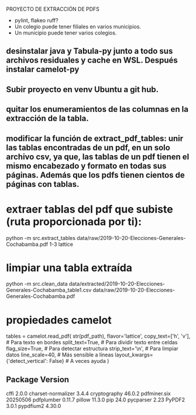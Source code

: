 PROYECTO DE EXTRACCIÓN DE PDFS
- pylint, flakeo ruff?
- Un colegio puede tener filiales en varios municipios.
- Un municipio puede tener varios colegios.
## desinstalar java y Tabula-py junto a todo sus archivos residuales y cache en WSL. Después instalar camelot-py
## Subir proyecto en venv Ubuntu a git hub.
## quitar los enumeramientos de las columnas en la extracción de la tabla.
## modificar la función de extract_pdf_tables: unir las tablas encontradas de un pdf, en un solo archivo csv, ya que, las tablas de un pdf tienen el mismo encabezado y formato en todas sus páginas. Además que los pdfs tienen cientos de páginas con tablas.


# extraer tablas del pdf que subiste (ruta proporcionada por ti):
python -m src.extract_tables data/raw/2019-10-20-Elecciones-Generales-Cochabamba.pdf 1-3 lattice

# limpiar una tabla extraída
python -m src.clean_data data/extracted/2019-10-20-Elecciones-Generales-Cochabamba_table1.csv data/raw/2019-10-20-Elecciones-Generales-Cochabamba.pdf


# propiedades camelot

tables = camelot.read_pdf(
    str(pdf_path),
    flavor='lattice',
    copy_text=['h', 'v'],  # Para texto en bordes
    split_text=True,       # Para dividir texto entre celdas  
    flag_size=True,        # Para detectar estructura
    strip_text='\n',       # Para limpiar datos
    line_scale=40,         # Más sensible a líneas
    layout_kwargs={'detect_vertical': False}  # A veces ayuda
)




Package            Version
---
cffi               2.0.0
charset-normalizer 3.4.4
cryptography       46.0.2
pdfminer.six       20250506
pdfplumber         0.11.7
pillow             11.3.0
pip                24.0
pycparser          2.23
PyPDF2             3.0.1
pypdfium2          4.30.0



